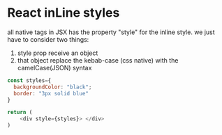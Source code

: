 # React inLine styles
all native tags in JSX has the property "style" for the inline style.
we just have to consider two things:
1. style prop receive an object
2. that object replace the kebab-case (css native) with the camelCase(JSON) syntax

```js
const styles={
  backgroundColor: "black";
  border: "3px solid blue"
}

return (
    <div style={styles}> </div>
)
```